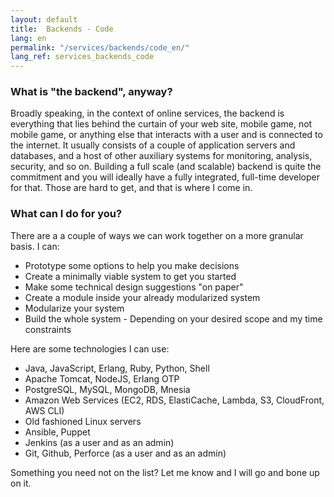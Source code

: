 ```yaml
---
layout: default
title:  Backends - Code
lang: en
permalink: "/services/backends/code_en/"
lang_ref: services_backends_code
---
```

### What is "the backend", anyway?
Broadly speaking, in the context of online services, the backend is everything that lies behind the curtain of your web site, mobile game, not mobile game, or anything else that interacts with a user and is connected to the internet. It usually consists of a couple of application servers and databases, and a host of other auxiliary systems for monitoring, analysis, security, and so on.
Building a full scale (and scalable) backend is quite the commitment and you will ideally have a fully integrated, full-time developer for that. Those are hard to get, and that is where I come in.

### What can I do for you?
There are a a couple of ways we can work together on a more granular basis. I can:
- Prototype some options to help you make decisions
- Create a minimally viable system to get you started
- Make some technical design suggestions "on paper"
- Create a module inside your already modularized system
- Modularize your system
- Build the whole system - Depending on your desired scope and my time constraints

Here are some technologies I can use:
- Java, JavaScript, Erlang, Ruby, Python, Shell
- Apache Tomcat, NodeJS, Erlang OTP
- PostgreSQL, MySQL, MongoDB, Mnesia
- Amazon Web Services (EC2, RDS, ElastiCache, Lambda, S3, CloudFront, AWS CLI)
- Old fashioned Linux servers
- Ansible, Puppet
- Jenkins (as a user and as an admin)
- Git, Github, Perforce (as a user and as an admin)

Something you need not on the list? Let me know and I will go and bone up on it.
